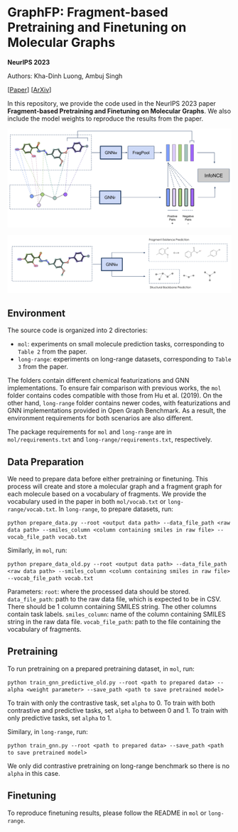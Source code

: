 # GraphFP: Fragment-based Pretraining and Finetuning on Molecular Graphs

**NeurIPS 2023**

Authors: Kha-Dinh Luong, Ambuj Singh

[[Paper](https://openreview.net/forum?id=77Nq1KjmLl)]
[[ArXiv](https://arxiv.org/abs/2310.03274)]

In this repository, we provide the code used in the NeurIPS 2023 paper **Fragment-based Pretraining and Finetuning on Molecular Graphs**. We also include the model weights to reproduce the results from the paper.

<p align="center">
  <img src="figs/contrastive_main.png"/> 
</p>

<p align="center">
  <img src="figs/predictive_main.png"/> 
</p>

## Environment

The source code is organized into 2 directories:
* `mol`: experiments on small molecule prediction tasks, corresponding to `Table 2` from the paper.
* `long-range`: experiments on long-range datasets, corresponding to `Table 3` from the paper.

The folders contain different chemical featurizations and GNN implementations. To ensure fair comparison with previous works, the `mol` folder contains codes compatible with those from Hu et al. (2019). On the other hand, `long-range` folder contains newer codes, with featurizations and GNN implementations provided in Open Graph Benchmark. As a result, the environment requirements for both scenarios are also different.

The package requirements for `mol` and `long-range` are in `mol/requirements.txt` and `long-range/requirements.txt`, respectively.

## Data Preparation

We need to prepare data before either pretraining or finetuning. This process will create and store a molecular graph and a fragment graph for each molecule based on a vocabulary of fragments. We provide the vocabulary used in the paper in both `mol/vocab.txt` or `long-range/vocab.txt`. In `long-range`, to prepare datasets, run:

```
python prepare_data.py --root <output data path> --data_file_path <raw data path> --smiles_column <column containing smiles in raw file> --vocab_file_path vocab.txt
```

Similarly, in `mol`, run:

```
python prepare_data_old.py --root <output data path> --data_file_path <raw data path> --smiles_column <column containing smiles in raw file> --vocab_file_path vocab.txt
```

Parameters:
`root`: where the processed data should be stored.
`data_file_path`: path to the raw data file, which is expected to be in CSV. There should be 1 column containing SMILES string. The other columns contain task labels.
`smiles_column`: name of the column containing SMILES string in the raw data file.
`vocab_file_path`: path to the file containing the vocabulary of fragments.

## Pretraining

To run pretraining on a prepared pretraining dataset, in `mol`, run:

```
python train_gnn_predictive_old.py --root <path to prepared data> --alpha <weight parameter> --save_path <path to save pretrained model>
```

To train with only the contrastive task, set `alpha` to 0. To train with both contrastive and predictive tasks, set `alpha` to between 0 and 1. To train with only predictive tasks, set `alpha` to 1. 

Similary, in `long-range`, run:

```
python train_gnn.py --root <path to prepared data> --save_path <path to save pretrained model>
```

We only did contrastive pretraining on long-range benchmark so there is no `alpha` in this case.

## Finetuning

To reproduce finetuning results, please follow the README in `mol` or `long-range`.
